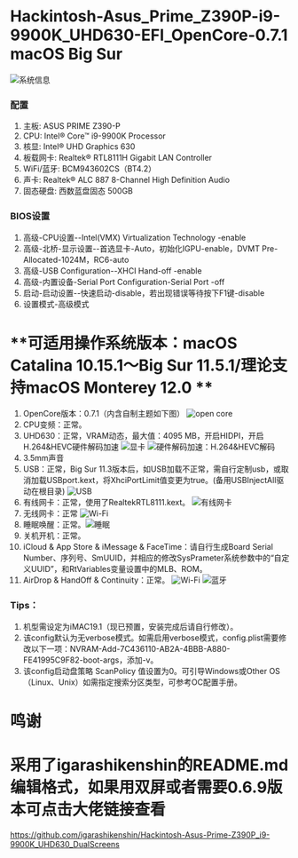 # Hackintosh-Asus_Prime_Z390P-i9-9900K_UHD630-EFI_OpenCore-0.7.1 macOS Big Sur

![系统信息](https://i.loli.net/2021/07/28/CAmqxUb34EQkNyn.png)

### 配置
1. 主板: ASUS PRIME Z390-P
1. CPU: Intel® Core™ i9-9900K Processor
1. 核显: Intel® UHD Graphics 630
1. 板载网卡: Realtek® RTL8111H Gigabit LAN Controller
1. WiFi/蓝牙: BCM943602CS（BT4.2）
1. 声卡: Realtek® ALC 887 8-Channel High Definition Audio
1. 固态硬盘: 西数蓝盘固态 500GB

### BIOS设置
1. 高级-CPU设置--Intel(VMX) Virtualization Technology -enable
1. 高级-北桥-显示设置--首选显卡-Auto，初始化IGPU-enable，DVMT Pre-Allocated-1024M，RC6-auto
1. 高级-USB Configuration--XHCI Hand-off -enable
1. 高级-内置设备-Serial Port Configuration-Serial Port -off
1. 启动-启动设置--快速启动-disable，若出现错误等待按下F1键-disable
1. 设置模式-高级模式

# **可适用操作系统版本：macOS Catalina 10.15.1～Big Sur 11.5.1/理论支持macOS Monterey 12.0 **

1. OpenCore版本：0.7.1（内含自制主题如下图） ![open core](https://i.loli.net/2021/06/12/Pk1ciW6w28IEQGJ.png)
1. CPU变频：正常。
1. UHD630：正常，VRAM动态，最大值：4095 MB，开启HIDPI，开启H.264&HEVC硬件解码加速 ![显卡](https://i.loli.net/2021/07/23/nSDZyHCFM9KbvwO.png) ![硬件解码加速：H.264&HEVC解码](https://i.loli.net/2021/07/23/cu7ZCYEIqe3sROt.png)
1. 3.5mm声音
1. USB：正常，Big Sur 11.3版本后，如USB加载不正常，需自行定制usb，或取消加载USBport.kext，将XhciPortLimit值变更为true。(备用USBInjectAll驱动在根目录) ![USB](https://i.loli.net/2021/06/12/1XyQrsM7m2paN4f.png)
1. 有线网卡：正常，使用了RealtekRTL8111.kext。 ![有线网卡](https://i.loli.net/2021/06/12/29lJdKBqonkjtcp.png)
1. 无线网卡：正常 ![Wi-Fi](https://i.loli.net/2021/06/12/ilADj9OuVmFsztp.png)
1. 睡眠唤醒：正常。![睡眠](https://i.loli.net/2021/06/12/1K98Dbj3eFywfnY.png)
1. 关机开机：正常。
1. iCloud & App Store & iMessage & FaceTime：请自行生成Board Serial Number、序列号、SmUUID，并相应的修改SysPrameter系统参数中的“自定义UUID”，和RtVariables变量设置中的MLB、ROM。
1. AirDrop & HandOff & Continuity：正常。
![Wi-Fi](https://i.loli.net/2021/06/12/1UrwpiNsKfIb8g3.png)
![蓝牙](https://i.loli.net/2021/06/12/DJma7dLzorEniOp.png)

### Tips：

1. 机型需设定为iMAC19.1（现已预置，安装完成后请自行修改）。
1. 该config默认为无verbose模式。如需启用verbose模式，config.plist需要修改以下一项：NVRAM-Add-7C436110-AB2A-4BBB-A880-FE41995C9F82-boot-args，添加-v。
1. 该config启动盘策略 ScanPolicy 值设置为0。可引导Windows或Other OS（Linux、Unix）如需指定搜索分区类型，可参考OC配置手册。

# 鸣谢 
# 采用了igarashikenshin的README.md编辑格式，如果用双屏或者需要0.6.9版本可点击大佬链接查看
https://github.com/igarashikenshin/Hackintosh-Asus-Prime-Z390P_i9-9900K_UHD630_DualScreens
